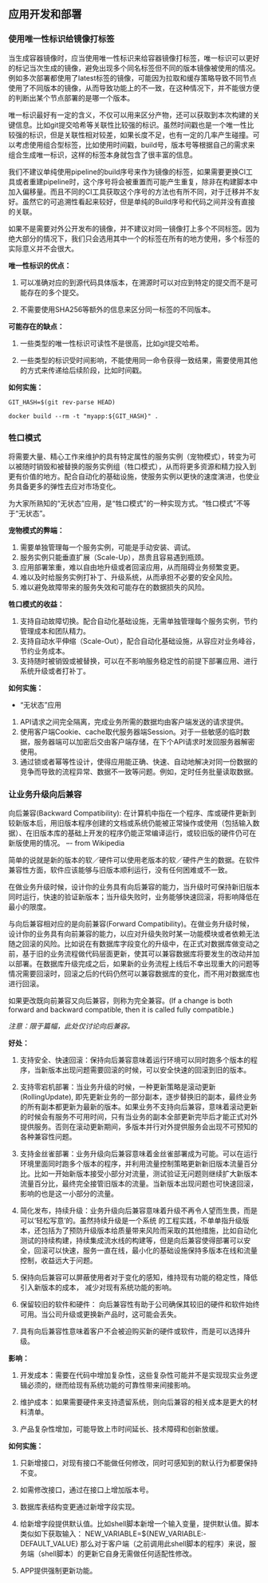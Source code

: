 ## 应用开发和部署

### 使用唯一性标识给镜像打标签

当生成容器镜像时，应当使用唯一性标识来给容器镜像打标签，唯一标识可以更好的标记当次生成的镜像，避免出现多个同名标签但不同的版本镜像被使用的情况。例如多次部署都使用了latest标签的镜像，可能因为拉取和缓存策略导致不同节点使用了不同版本的镜像，从而导致功能上的不一致，在这种情况下，并不能很方便的判断出某个节点部署的是哪一个版本。

唯一标识最好有一定的含义，不仅可以用来区分产物，还可以获取到本次构建的关键信息。比如git提交哈希等关联性比较强的标识。虽然时间戳也是一个唯一性比较强的标识，但是关联性相对较差，如果长度不足，也有一定的几率产生碰撞。可以考虑使用组合型标签，比如使用时间戳，build号，版本号等根据自己的需求来组合生成唯一标识，这样的标签本身就包含了很丰富的信息。

我们不建议单纯使用pipeline的build序号来作为镜像的标签，如果需要更换CI工具或者重建pipeline时，这个序号将会被重置而可能产生重复，除非在构建脚本中加入偏移量。而且不同的CI工具获取这个序号的方法也有所不同，对于迁移并不友好。虽然它的可追溯性看起来较好，但是单纯的Build序号和代码之间并没有直接的关联。

如果不是需要对外公开发布的镜像，并不建议对同一镜像打上多个不同标签。因为绝大部分的情况下，我们只会选用其中一个的标签在所有的地方使用，多个标签的实际意义并不会很大。


**唯一性标识的优点：**

1. 可以准确对应的到源代码具体版本，在溯源时可以对应到特定的提交而不是可能存在的多个提交。

2. 不需要使用SHA256等额外的信息来区分同一标签的不同版本。

**可能存在的缺点：**

1. 一些类型的唯一性标识可读性不是很高，比如git提交哈希。

2. 一些类型的标识受时间影响，不能使用同一命令获得一致结果，需要使用其他的方式来传递给后续阶段，比如时间戳。



**如何实施：**

```
GIT_HASH=$(git rev-parse HEAD)

docker build --rm -t "myapp:${GIT_HASH}" .
```

### 牲口模式

将需要大量、精心工作来维护的具有特定属性的服务实例（宠物模式），转变为可以被随时销毁和被替换的服务实例组（牲口模式），从而将更多资源和精力投入到更有价值的地方。配合自动化的基础设施，使服务实例以更快的速度演进，也使业务具备更多的弹性去应对市场变化。

为大家所熟知的“无状态”应用，是“牲口模式”的一种实现方式。“牲口模式”不等于“无状态”。

**宠物模式的弊端：**
1. 需要单独管理每一个服务实例，可能是手动安装、调试。
2. 服务实例只能垂直扩展（Scale-Up），昂贵且容易遇到瓶颈。
3. 应用部署笨重，难以自由地升级或者回滚应用，从而阻碍业务频繁变更。
4. 难以及时给服务实例打补丁、升级系统，从而承担不必要的安全风险。
5. 难以避免故障带来的服务失效和可能存在的数据损失的风险。

**牲口模式的收益：**
1. 支持自动故障切换。配合自动化基础设施，无需单独管理每个服务实例，节约管理成本和团队精力。
2. 支持自动水平伸缩（Scale-Out），配合自动化基础设施，从容应对业务峰谷，节约业务成本。
3. 支持随时被销毁或被替换，可以在不影响服务稳定性的前提下部署应用、进行系统升级或者打补丁。 

**如何实施：**
* “无状态”应用
1. API请求之间完全隔离，完成业务所需的数据均由客户端发送的请求提供。
2. 使用客户端Cookie、cache取代服务器端Session。对于一些敏感的临时数据，服务器端可以加密后交由客户端存储，在下个API请求时发回服务器解密使用。
3. 通过锁或者幂等性设计，使得应用能正确、快速、自动地解决对同一份数据的竞争而导致的流程异常、数据不一致等问题。例如，定时任务批量读取数据。

### 让业务升级向后兼容

向后兼容(Backward Compatibility): 在计算机中指在一个程序、库或硬件更新到较新版本后，用旧版本程序创建的文档或系统仍能被正常操作或使用（包括输入数据）、在旧版本库的基础上开发的程序仍能正常编译运行，或较旧版的硬件仍可在新版使用的情况。 –- from Wikipedia

简单的说就是新的版本的软／硬件可以使用老版本的软／硬件产生的数据。在软件兼容性方面，软件应该能够与旧版本顺利运行，没有任何困难或不一致。

在做业务升级时候，设计你的业务具有向后兼容的能力，当升级时可保持新旧版本同时运行，快速的验证新版本；当升级失败时，业务能够快速回滚，将影响降低在最小的限度。

与向后兼容相对应的是向前兼容(Forward Compatibility)。在做业务升级时候，设计你的业务具有向前兼容的能力，以应对升级失败时某一功能模块或者依赖无法随之回滚的风险。比如说在有数据库字段变化的升级中，在正式对数据库做变动之前，基于旧的业务流程做代码层面更新，使其可以兼容数据库将要发生的改动并加以部署。在数据库升级完成之后，如果新的业务流程上线后不幸出现重大的问题等情况需要回滚时，回滚之后的代码仍然可以兼容数据库的变化，而不用对数据库也进行回滚。

如果更改既向前兼容又向后兼容，则称为完全兼容。(If a change is both forward and backward compatible, then it is called fully compatible.)

*注意：限于篇幅，此处仅讨论向后兼容。*

**好处：**
1. 支持安全、快速回滚：保持向后兼容意味着运行环境可以同时跑多个版本的程序，当新版本出现问题需要回滚的时候，可以安全快速的回滚到旧的版本。

2. 支持零宕机部署：当业务升级的时候，一种更新策略是滚动更新(RollingUpdate), 即先更新业务的一部分副本，逐步替换旧的副本，最终业务的所有副本都更新为最新的版本。如果业务不支持向后兼容，意味着滚动更新的时候会有服务不可用时间，只有当业务的副本全部更新完毕后才能正式对外提供服务。否则在滚动更新期间，多版本并行对外提供服务会出现不可预知的各种兼容性问题。

3. 支持金丝雀部署：业务升级向后兼容意味着金丝雀部署成为可能。可以在运行环境里面同时跑多个版本的程序，并利用流量控制策略更新新旧版本流量百分比。比如一开始新版本接受小部分对流量，测试验证无问题则继续扩大新版本流量百分比，最终完全接管旧版本的流量。当新版本出现问题也可快速回滚，影响的也是这一小部分的流量。

4. 简化发布，持续升级：业务升级向后兼容意味着升级不再令人望而生畏，而是可以‘轻松写意’的。虽然持续升级是一个系统 的工程实践，不单单指升级版本，还包括为了预防升级版本给质量带来风险而采取的其他措施，比如自动化测试的持续构建，持续集成流水线的构建等，但是向后兼容使得部署可以安全，回滚可以快速，服务一直在线，最小化的基础设施保持多版本在线和流量控制，收益远大于问题。

5. 保持向后兼容可以屏蔽使用者对于变化的感知，维持现有功能的稳定性，降低引入新版本的成本， 减少对现有系统功能的影响。

6. 保留较旧的软件和硬件： 向后兼容性有助于公司确保其较旧的硬件和软件始终可用。当公司升级或更换新产品时，这可能会丢失。

7. 具有向后兼容性意味着客户不会被迫购买新的硬件或软件，而是可以选择升级。

**影响：**

1. 开发成本：需要在代码中增加复杂性，这些复杂性可能并不是实现现实业务逻辑必须的，继而给现有系统功能的可靠性带来间接影响。

2. 维护成本：如果需要硬件来支持遗留系统，则向后兼容的相关成本是更大的材料清单。

3. 产品复杂性增加，可能导致上市时间延长、技术障碍和创新放缓。

**如何实施：**

1. 只新增接口，对现有接口不能做任何修改，同时可感知到的默认行为都要保持不变。

2. 如需修改接口，通过在接口上增加版本号。

3. 数据库表结构变更通过新增字段实现。

4. 给新增字段提供默认值。比如shell脚本新增一个输入变量，提供默认值。脚本类似如下获取输入：
NEW_VARIABLE=${NEW_VARIABLE:-DEFAULT_VALUE}
那么对于客户端（之前调用此shell脚本的程序）来说，服务端（shell脚本）的更新它自身无需做任何适配性修改。

5. APP提供强制更新功能。
